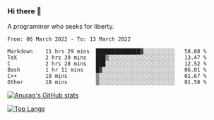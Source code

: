### Hi there 👋

<!--
**shejialuo/shejialuo** is a ✨ _special_ ✨ repository because its `README.md` (this file) appears on your GitHub profile.

Here are some ideas to get you started:

- 🔭 I’m currently working on ...
- 🌱 I’m currently learning ...
- 👯 I’m looking to collaborate on ...
- 🤔 I’m looking for help with ...
- 💬 Ask me about ...
- 📫 How to reach me: ...
- 😄 Pronouns: ...
- ⚡ Fun fact: ...
-->

A programmer who seeks for liberty.

<!--START_SECTION:waka-->

```text
From: 06 March 2022 - To: 13 March 2022

Markdown    11 hrs 29 mins  ██████████████▓░░░░░░░░░░   58.08 %
TeX         2 hrs 39 mins   ███▒░░░░░░░░░░░░░░░░░░░░░   13.47 %
C           2 hrs 28 mins   ███░░░░░░░░░░░░░░░░░░░░░░   12.52 %
Bash        1 hr 11 mins    █▓░░░░░░░░░░░░░░░░░░░░░░░   06.01 %
C++         19 mins         ▒░░░░░░░░░░░░░░░░░░░░░░░░   01.67 %
Other       18 mins         ▒░░░░░░░░░░░░░░░░░░░░░░░░   01.58 %
```

<!--END_SECTION:waka-->

[![Anurag's GitHub stats](https://github-readme-stats.vercel.app/api?username=shejialuo&show_icons=true&theme=dracula)](https://github.com/anuraghazra/github-readme-stats)

[![Top Langs](https://github-readme-stats.vercel.app/api/top-langs/?username=shejialuo&layout=compact&hide=javascript,html,css,typescript,tex)](https://github.com/anuraghazra/github-readme-stats)

